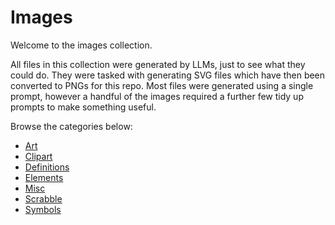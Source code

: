 # Images

Welcome to the images collection.

All files in this collection were generated by LLMs, just to see what they could do.  They were
tasked with generating SVG files which have then been converted to PNGs for this repo.
Most files were generated using a single prompt, however a handful of the images required a further
few tidy up prompts to make something useful.

Browse the categories below:

- [Art](images/art/index.md)
- [Clipart](images/clipart/index.md)
- [Definitions](images/definitions/index.md)
- [Elements](images/elements/index.md)
- [Misc](images/misc/index.md)
- [Scrabble](images/scrabble/index.md)
- [Symbols](images/symbols/index.md)